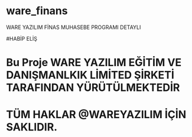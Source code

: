# ware_finans
WARE YAZILIM FİNAS MUHASEBE PROGRAMI DETAYLI

#HABİP ELİŞ 
# Bu Proje WARE YAZILIM EĞİTİM VE DANIŞMANLKIK LİMİTED ŞİRKETİ TARAFINDAN YÜRÜTÜLMEKTEDİR 
# TÜM HAKLAR @WAREYAZILIM İÇİN SAKLIDIR.
